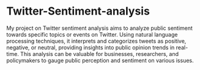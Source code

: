 # Twitter-Sentiment-analysis
My project on Twitter sentiment analysis aims to analyze public sentiment towards specific topics or events on Twitter. Using natural language processing techniques, it interprets and categorizes tweets as positive, negative, or neutral, providing insights into public opinion trends in real-time. This analysis can be valuable for businesses, researchers, and policymakers to gauge public perception and sentiment on various issues.
